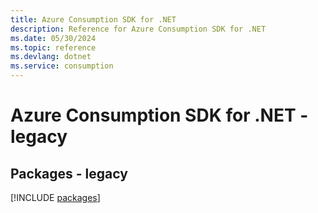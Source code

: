 ```yaml
---
title: Azure Consumption SDK for .NET
description: Reference for Azure Consumption SDK for .NET
ms.date: 05/30/2024
ms.topic: reference
ms.devlang: dotnet
ms.service: consumption
---
```

# Azure Consumption SDK for .NET - legacy
## Packages - legacy
[!INCLUDE [packages](consumption-index.md)]